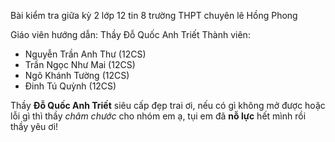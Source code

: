 Bài kiểm tra giữa kỳ 2 lớp 12 tin 8 trường THPT chuyên lê Hồng Phong </p>
Giáo viên hướng dẫn: Thầy Đỗ Quốc Anh Triết
Thành viên: 
- Nguyễn Trần Anh Thư (12CS)
- Trần Ngọc Như Mai (12CS)
- Ngô Khánh Tường (12CS)
- Đinh Tú Quỳnh (12CS)
</p>
Thầy <b>Đỗ Quốc Anh Triết</b> siêu cấp đẹp trai ơi, nếu có gì không mở được hoặc lỗi gì thì thầy <i>châm chước</i> cho nhóm em ạ, tụi em đã <b>nỗ lực</b> hết mình rồi thầy yêu ơi!
